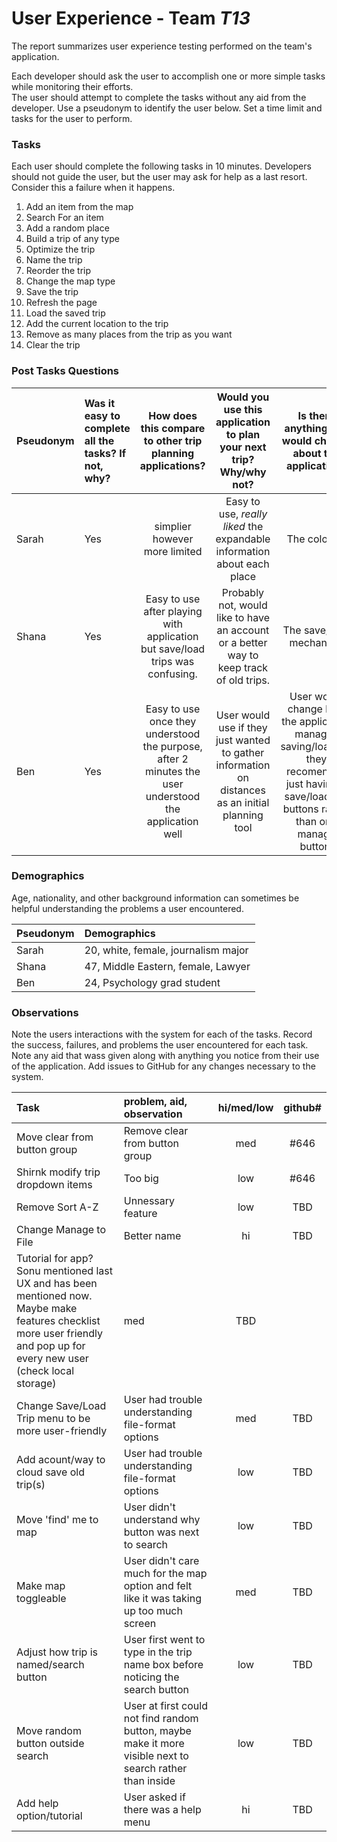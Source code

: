 # User Experience - Team _T13_

The report summarizes user experience testing performed on the team's application.

Each developer should ask the user to accomplish one or more simple tasks while monitoring their efforts.  
The user should attempt to complete the tasks without any aid from the developer.
Use a pseudonym to identify the user below.
Set a time limit and tasks for the user to perform.

### Tasks

Each user should complete the following tasks in 10 minutes.
Developers should not guide the user, but the user may ask for help as a last resort.  
Consider this a failure when it happens.

1. Add an item from the map
2. Search For an item
3. Add a random place
4. Build a trip of any type
5. Optimize the trip
6. Name the trip
7. Reorder the trip
8. Change the map type
9. Save the trip
10. Refresh the page
11. Load the saved trip
12. Add the current location to the trip
13. Remove as many places from the trip as you want
14. Clear the trip

### Post Tasks Questions

| Pseudonym | Was it easy to complete all the tasks? If not, why? | How does this compare to other trip planning applications? |   Would you use this application to plan your next trip? Why/why not?   | Is there anything you would change about the application? |
| :-------- | :-------------------------------------------------- | :--------------------------------------------------------: | :---------------------------------------------------------------------: | :-------------------------------------------------------: |
| Sarah     | Yes                                                 |               simplier however more limited                | Easy to use, _really liked_ the expandable information about each place |                       The colors 😬                       |
| Shana     | Yes | Easy to use after playing with application but save/load trips was confusing. | Probably not, would like to have an account or a better way to keep track of old trips.  |   The save/load mechanism  |
| Ben | Yes | Easy to use once they understood the purpose, after 2 minutes the user understood the application well | User would use if they just wanted to gather information on distances as an initial planning tool | User would change how the application manages saving/loading, they recomended just having 2 save/load trip buttons rather than one manage button. |

### Demographics

Age, nationality, and other background information can sometimes be helpful understanding the problems a user encountered.

| Pseudonym | Demographics                        |
| :-------- | :---------------------------------- |
| Sarah     | 20, white, female, journalism major |
| Shana     | 47, Middle Eastern, female, Lawyer  |
| Ben | 24, Psychology grad student |

### Observations

Note the users interactions with the system for each of the tasks.
Record the success, failures, and problems the user encountered for each task.
Note any aid that wass given along with anything you notice from their use of the application.
Add issues to GitHub for any changes necessary to the system.

| Task                                                                                                                                                                      | problem, aid, observation      | hi/med/low | github# |
| :------------------------------------------------------------------------------------------------------------------------------------------------------------------------ | :----------------------------- | :--------: | :-----: |
| Move clear from button group                                                                                                                                              | Remove clear from button group |    med     |  #646   |
| Shirnk modify trip dropdown items                                                                                                                                         | Too big                        |    low     |  #646   |
| Remove Sort A-Z                                                                                                                                                           | Unnessary feature              |    low     |   TBD   |
| Change Manage to File                                                                                                                                                     | Better name                    |     hi     |   TBD   |
| Tutorial for app? Sonu mentioned last UX and has been mentioned now. Maybe make features checklist more user friendly and pop up for every new user (check local storage) | med                            |    TBD     |
| Change Save/Load Trip menu to be more user-friendly | User had trouble understanding file-format options |    med     |  TBD   |
| Add acount/way to cloud save old trip(s) | User had trouble understanding file-format options |    low     |  TBD   |
| Move 'find' me to map | User didn't understand why button was next to search |    low     |  TBD   |
| Make map toggleable | User didn't care much for the map option and felt like it was taking up too much screen |    med     |  TBD   |
| Adjust how trip is named/search button | User first went to type in the trip name box before noticing the search button | low | TBD |
| Move random button outside search | User at first could not find random button, maybe make it more visible next to search rather than inside | low | TBD |
| Add help option/tutorial | User asked if there was a help menu | hi | TBD |

